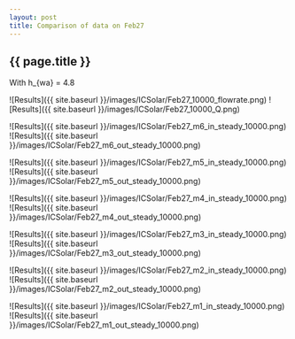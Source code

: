 ```yaml
---
layout: post
title: Comparison of data on Feb27
---
```

{{ page.title }}
-----------------
With h_{wa} = 4.8

![Results]({{ site.baseurl }}/images/ICSolar/Feb27_10000_flowrate.png) ![Results]({{ site.baseurl }}/images/ICSolar/Feb27_10000_Q.png)

![Results]({{ site.baseurl }}/images/ICSolar/Feb27_m6_in_steady_10000.png) ![Results]({{ site.baseurl }}/images/ICSolar/Feb27_m6_out_steady_10000.png)

![Results]({{ site.baseurl }}/images/ICSolar/Feb27_m5_in_steady_10000.png) ![Results]({{ site.baseurl }}/images/ICSolar/Feb27_m5_out_steady_10000.png)

![Results]({{ site.baseurl }}/images/ICSolar/Feb27_m4_in_steady_10000.png) ![Results]({{ site.baseurl }}/images/ICSolar/Feb27_m4_out_steady_10000.png)

![Results]({{ site.baseurl }}/images/ICSolar/Feb27_m3_in_steady_10000.png) ![Results]({{ site.baseurl }}/images/ICSolar/Feb27_m3_out_steady_10000.png)

![Results]({{ site.baseurl }}/images/ICSolar/Feb27_m2_in_steady_10000.png) ![Results]({{ site.baseurl }}/images/ICSolar/Feb27_m2_out_steady_10000.png)

![Results]({{ site.baseurl }}/images/ICSolar/Feb27_m1_in_steady_10000.png) ![Results]({{ site.baseurl }}/images/ICSolar/Feb27_m1_out_steady_10000.png)

